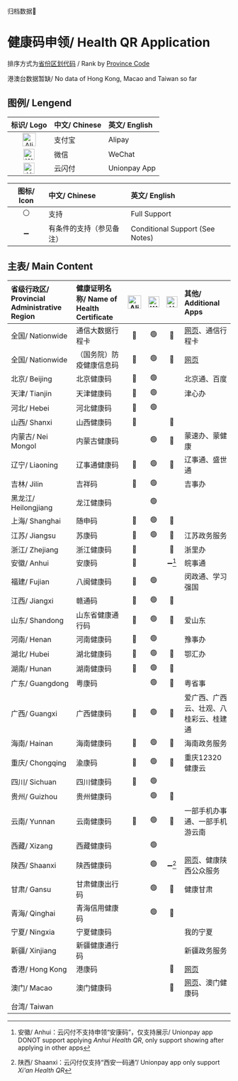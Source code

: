 归档数据📁

# 健康码申领/ Health QR Application

排序方式为[省份区划代码](https://www.zhihu.com/question/47054184/answer/364140115) / Rank by [Province Code](https://www.zhihu.com/question/47054184/answer/364140115)

港澳台数据暂缺/ No data of Hong Kong, Macao and Taiwan so far 

## 图例/ Lengend

| 标识/ Logo | 中文/ Chinese | 英文/ English |
| :-: | :- | :- |
| <img src="https://raw.githubusercontent.com/Ivysauro/CNRT/master/images/Alipay.png" width="30" hegiht="30" alt="Alipay"/> | 支付宝 | Alipay |
| <img src="https://raw.githubusercontent.com/Ivysauro/CNRT/master/images/WeChat.png" width="25" hegiht="25" alt="WeChat"/> | 微信 | WeChat |
| <img src="https://raw.githubusercontent.com/Ivysauro/CNRT/master/images/Unionpay.png" width="25" hegiht="25" alt="Unionpay App"/> | 云闪付 | Unionpay App |

| 图标/ Icon | 中文/ Chinese | 英文/ English |
| :-: | :- | :- |
| ⚪ | 支持 | Full Support |
| ➖ | 有条件的支持（参见备注） | Conditional Support (See Notes) |

## 主表/ Main Content

| 省级行政区/ Provincial Administrative Region | 健康证明名称/ Name of Health Certificate | <img src="https://raw.githubusercontent.com/Ivysauro/CNRT/master/images/Alipay.png" width="30" hegiht="30" alt="Alipay"/> | <img src="https://raw.githubusercontent.com/Ivysauro/CNRT/master/images/WeChat.png" width="25" hegiht="25" alt="WeChat"/> | <img src="https://raw.githubusercontent.com/Ivysauro/CNRT/master/images/Unionpay.png" width="25" hegiht="25" alt="Unionpay App"/> | 其他/ Additional Apps |
| :- | :- | :-: | :-: | :-: | :- |
| 全国/ Nationwide | 通信大数据行程卡 | 🔵 | 🟢 | 🔴 | [网页](https://xc.caict.ac.cn)、通信行程卡 |
| 全国/ Nationwide | （国务院）防疫健康信息码 | 🔵 | 🟢 | 🔴 | [网页](https://app.gjzwfw.gov.cn/fwmhapp3/wangpeng/codeApply/health-code) |
| 北京/ Beijing | 北京健康码 | 🔵 | 🟢 | | 北京通、百度 |
| 天津/ Tianjin | 天津健康码 | 🔵 | 🟢 | | 津心办 |
| 河北/ Hebei | 河北健康码 | 🔵 | 🟢 | | |
| 山西/ Shanxi | 山西健康码 | 🔵 | | 🔴 | |
| 内蒙古/ Nei Mongol | 内蒙古健康码 | | 🟢 | 🔴 | 蒙速办、蒙健康 |
| 辽宁/ Liaoning | 辽事通健康码 | 🔵 | 🟢 | 🔴 | 辽事通、盛世通 |
| 吉林/ Jilin | 吉祥码 | 🔵 | 🟢 | | 吉事办 |
| 黑龙江/ Heilongjiang | 龙江健康码 | | 🟢 | | |
| 上海/ Shanghai | 随申码 | 🔵 | 🟢 | 🔴 | |
| 江苏/ Jiangsu | 苏康码 | 🔵 | 🟢 | 🔴 | 江苏政务服务 |
| 浙江/ Zhejiang | 浙江健康码 | 🔵 | | 🔴 | 浙里办 |
| 安徽/ Anhui | 安康码 | 🔵 | | ➖[^ah] | 皖事通 |
| 福建/ Fujian | 八闽健康码 | 🔵 | 🟢 | | 闵政通、学习强国 |
| 江西/ Jiangxi | 赣通码 | 🔵 | 🟢 | 🔴 | |
| 山东/ Shandong | 山东省健康通行码 | 🔵 | 🟢 | 🔴 | 爱山东 |
| 河南/ Henan | 河南健康码 | 🔵 | 🟢 | | 豫事办 |
| 湖北/ Hubei | 湖北健康码 | 🔵 | 🟢 | 🔴 | 鄂汇办 |
| 湖南/ Hunan | 湖南健康码 | 🔵 | 🟢 | 🔴 | |
| 广东/ Guangdong | 粤康码 | | 🟢 | 🔴 | 粤省事 |
| 广西/ Guangxi | 广西健康码 | 🔵 | 🟢 | 🔴 | 爱广西、广西云、壮观、八桂彩云、桂建通 |
| 海南/ Hainan | 海南健康码 | 🔵 | 🟢 | 🔴 | 海南政务服务 |
| 重庆/ Chongqing | 渝康码 | 🔵 | 🟢 | 🔴| 重庆12320健康云 |
| 四川/ Sichuan | 四川健康码 | 🔵 | 🟢 | | |
| 贵州/ Guizhou | 贵州健康码 | | 🟢 | 🔴 | |
| 云南/ Yunnan | 云南健康码 | 🔵 | 🟢 | 🔴 | 一部手机办事通、一部手机游云南 |
| 西藏/ Xizang | 西藏健康码 | | 🟢 | | |
| 陕西/ Shaanxi | 陕西健康码 | | 🟢 | ➖[^sx] | [网页](http://jksx.shaanxijiankangyun.com:8080/epidemic/form/index.jspx)、健康陕西公众服务 |
| 甘肃/ Gansu | 甘肃健康出行码 | | 🟢 | 🔴 | 健康甘肃 |
| 青海/ Qinghai | 青海信用健康码 | | 🟢 | 🔴 | |
| 宁夏/ Ningxia | 宁夏健康码 | | | | 我的宁夏 |
| 新疆/ Xinjiang | 新疆健康通行码 | | | | 新疆政务服务 |
| 香港/ Hong Kong | 港康码 | | | 🔴 | [网页](https://www.healthcode.gov.hk) |
| 澳门/ Macao | 澳门健康码 | | | 🔴 | [网页](https://app.ssm.gov.mo/healthPHD)、澳门健康码 |
| 台湾/ Taiwan | | | | | |

[^ah]: 安徽/ Anhui：云闪付不支持申领“安康码”，仅支持展示/ Unionpay app DONOT support applying *Anhui Health QR*, only support showing after applying in other apps
[^sx]: 陕西/ Shaanxi：云闪付仅支持“西安一码通”/ Unionpay app only support *Xi'an Health QR*
